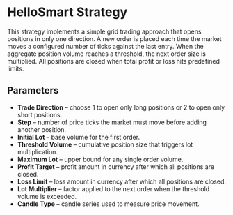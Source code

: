 # HelloSmart Strategy

This strategy implements a simple grid trading approach that opens positions in only one direction. A new order is placed each time the market moves a configured number of ticks against the last entry. When the aggregate position volume reaches a threshold, the next order size is multiplied. All positions are closed when total profit or loss hits predefined limits.

## Parameters
- **Trade Direction** – choose 1 to open only long positions or 2 to open only short positions.
- **Step** – number of price ticks the market must move before adding another position.
- **Initial Lot** – base volume for the first order.
- **Threshold Volume** – cumulative position size that triggers lot multiplication.
- **Maximum Lot** – upper bound for any single order volume.
- **Profit Target** – profit amount in currency after which all positions are closed.
- **Loss Limit** – loss amount in currency after which all positions are closed.
- **Lot Multiplier** – factor applied to the next order when the threshold volume is exceeded.
- **Candle Type** – candle series used to measure price movement.
